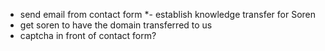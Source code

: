 - send email from contact form
*- establish knowledge transfer for Soren
- get soren to have the domain transferred to us
- captcha in front of contact form?
